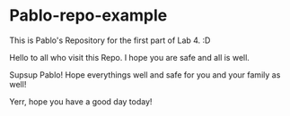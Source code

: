 # Pablo-repo-example
This is Pablo's Repository for the first part of Lab 4. :D

Hello to all who visit this Repo. I hope you are safe and all is well. 

Supsup Pablo! Hope everythings well and safe for you and your family as well!

Yerr, hope you have a good day today!
